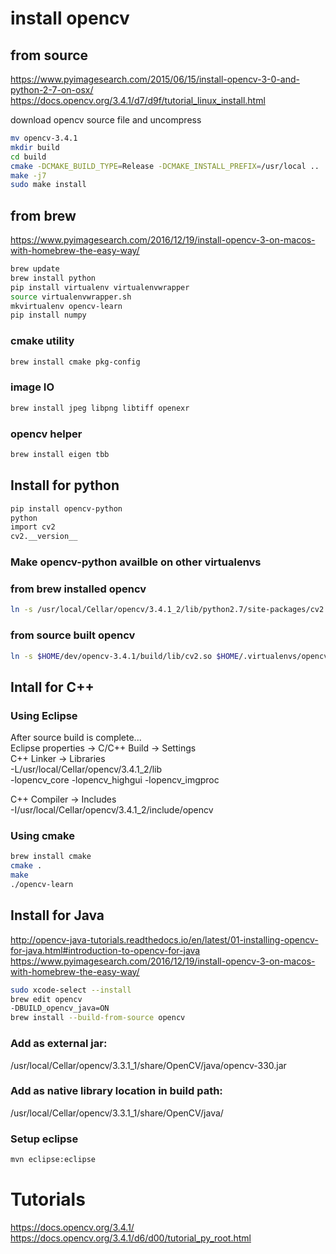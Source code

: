 # install opencv
## from source
https://www.pyimagesearch.com/2015/06/15/install-opencv-3-0-and-python-2-7-on-osx/
https://docs.opencv.org/3.4.1/d7/d9f/tutorial_linux_install.html

download opencv source file and uncompress

```bash
mv opencv-3.4.1
mkdir build
cd build
cmake -DCMAKE_BUILD_TYPE=Release -DCMAKE_INSTALL_PREFIX=/usr/local ..
make -j7
sudo make install
```

## from brew
https://www.pyimagesearch.com/2016/12/19/install-opencv-3-on-macos-with-homebrew-the-easy-way/

```bash
brew update
brew install python
pip install virtualenv virtualenvwrapper
source virtualenvwrapper.sh
mkvirtualenv opencv-learn
pip install numpy
```

### cmake utility
```bash
brew install cmake pkg-config
```

### image IO
```bash
brew install jpeg libpng libtiff openexr
```

### opencv helper
```bash
brew install eigen tbb
```

## Install for python
```bash
pip install opencv-python
python
import cv2
cv2.__version__
```

### Make opencv-python availble on other virtualenvs
### from brew installed opencv
```bash
ln -s /usr/local/Cellar/opencv/3.4.1_2/lib/python2.7/site-packages/cv2.so $HOME/.virtualenvs/opencv-learn/lib/python2.7/site-packages/
```
### from source built opencv
```bash
ln -s $HOME/dev/opencv-3.4.1/build/lib/cv2.so $HOME/.virtualenvs/opencv-learn/lib/python2.7/site-packages/
```

## Intall for C++
### Using Eclipse
After source build is complete...  
Eclipse properties -> C/C++ Build -> Settings  
C++ Linker -> Libraries  
-L/usr/local/Cellar/opencv/3.4.1_2/lib  
-lopencv_core -lopencv_highgui -lopencv_imgproc

C++ Compiler -> Includes  
-I/usr/local/Cellar/opencv/3.4.1_2/include/opencv

### Using cmake
```bash
brew install cmake
cmake .
make
./opencv-learn
```

## Install for Java
http://opencv-java-tutorials.readthedocs.io/en/latest/01-installing-opencv-for-java.html#introduction-to-opencv-for-java
https://www.pyimagesearch.com/2016/12/19/install-opencv-3-on-macos-with-homebrew-the-easy-way/

```bash
sudo xcode-select --install
brew edit opencv
-DBUILD_opencv_java=ON
brew install --build-from-source opencv
```

### Add as external jar:
/usr/local/Cellar/opencv/3.3.1_1/share/OpenCV/java/opencv-330.jar

### Add as native library location in build path:
/usr/local/Cellar/opencv/3.3.1_1/share/OpenCV/java/

### Setup eclipse
```bash
mvn eclipse:eclipse
```


# Tutorials
https://docs.opencv.org/3.4.1/
https://docs.opencv.org/3.4.1/d6/d00/tutorial_py_root.html
